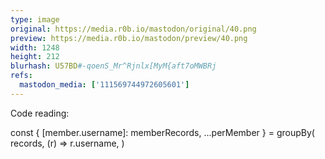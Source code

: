 ```yaml
---
type: image
original: https://media.r0b.io/mastodon/original/40.png
preview: https://media.r0b.io/mastodon/preview/40.png
width: 1248
height: 212
blurhash: U57BD#-qoenS_Mr^Rjnlx[MyM{aft7oMWBRj
refs:
  mastodon_media: ['111569744972605601']
---
```


Code reading:

const { [member.username]: memberRecords, ...perMember } = groupBy(
  records,
  (r) => r.username,
)
